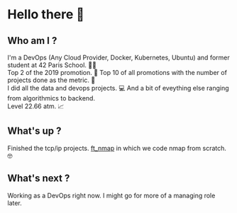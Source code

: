 # Hello there 👋
## Who am I ?
I'm a DevOps (Any Cloud Provider, Docker, Kubernetes, Ubuntu) and former student at 42 Paris School. 👨‍🎓<br>
Top 2 of the 2019 promotion. 🥈 Top 10 of all promotions with the number of projects done as the metric. 🚀<br>
I did all the data and devops projects. 💻 And a bit of eveything else ranging from algorithmics to backend.<br>
Level 22.66 atm. 📈<br>
## What's up ?
Finished the tcp/ip projects. [ft_nmap](https://github.com/thervieu/ft_nmap) in which we code nmap from scratch. 🤓<br>
## What's next ?
Working as a DevOps right now. I might go for more of a managing role later.
